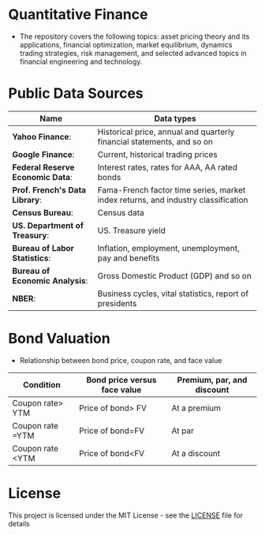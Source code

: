 # Quantitative Finance

- The repository covers the following topics: asset pricing theory and its applications, financial optimization, market equilibrium, dynamics trading strategies, risk management, and selected advanced topics in financial engineering and technology.


# Public Data Sources
**Name** | **Data types**
-------------------- | --------------------
**Yahoo Finance**: | Historical price, annual and quarterly financial statements, and so on
**Google Finance**: | Current, historical trading prices
**Federal Reserve Economic Data**: | Interest rates, rates for AAA, AA rated bonds
**Prof. French's Data Library**: | Fama-French factor time series, market index returns, and industry classification
**Census Bureau**: | Census data
**US. Department of Treasury**: | US. Treasure yield
**Bureau of Labor Statistics**: | Inflation, employment, unemployment, pay and benefits
**Bureau of Economic Analysis**: | Gross Domestic Product (GDP) and so on
**NBER**: | Business cycles, vital statistics, report of presidents


# Bond Valuation

- Relationship between bond price, coupon rate, and face value

**Condition** | **Bond price versus face value** | **Premium, par, and discount**
-------------------- | -------------------- | --------------------
Coupon rate> YTM | Price of bond> FV | At a premium
Coupon rate =YTM | Price of bond=FV | At par
Coupon rate <YTM | Price of bond<FV | At a discount





# License
This project is licensed under the MIT License - see the [LICENSE](LICENSE) file for details
